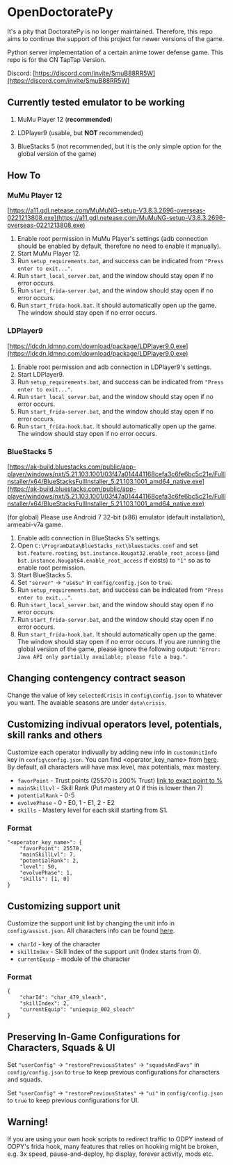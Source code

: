 # OpenDoctoratePy

It's a pity that DoctoratePy is no longer maintained. Therefore, this repo aims to continue the support of this project for newer versions of the game.

Python server implementation of a certain anime tower defense game. This repo is for the CN TapTap Version.

Discord: [https://discord.com/invite/SmuB88RR5W](https://discord.com/invite/SmuB88RR5W)

## Currently tested emulator to be working

1. MuMu Player 12 (**recommended**)

2. LDPlayer9 (usable, but **NOT** recommended)

3. BlueStacks 5 (not recommended, but it is the only simple option for the global version of the game)

## How To

### MuMu Player 12

[https://a11.gdl.netease.com/MuMuNG-setup-V3.8.3.2696-overseas-0221213808.exe](https://a11.gdl.netease.com/MuMuNG-setup-V3.8.3.2696-overseas-0221213808.exe)

1. Enable root permission in MuMu Player's settings (adb connection should be enabled by default, therefore no need to enable it manually).
2. Start MuMu Player 12.
3. Run `setup_requirements.bat`, and success can be indicated from `"Press enter to exit..."`.
4. Run `start_local_server.bat`, and the window should stay open if no error occurs.
5. Run `start_frida-server.bat`, and the window should stay open if no error occurs.
6. Run `start_frida-hook.bat`. It should automatically open up the game. The window should stay open if no error occurs.

### LDPlayer9

[https://ldcdn.ldmnq.com/download/package/LDPlayer9.0.exe](https://ldcdn.ldmnq.com/download/package/LDPlayer9.0.exe)

1. Enable root permission and adb connection in LDPlayer9's settings.
2. Start LDPlayer9.
3. Run `setup_requirements.bat`, and success can be indicated from `"Press enter to exit..."`.
4. Run `start_local_server.bat`, and the window should stay open if no error occurs.
5. Run `start_frida-server.bat`, and the window should stay open if no error occurs.
6. Run `start_frida-hook.bat`. It should automatically open up the game. The window should stay open if no error occurs.

### BlueStacks 5

[https://ak-build.bluestacks.com/public/app-player/windows/nxt/5.21.103.1001/03f47a014441168cefa3c6fe6bc5c21e/FullInstaller/x64/BlueStacksFullInstaller_5.21.103.1001_amd64_native.exe](https://ak-build.bluestacks.com/public/app-player/windows/nxt/5.21.103.1001/03f47a014441168cefa3c6fe6bc5c21e/FullInstaller/x64/BlueStacksFullInstaller_5.21.103.1001_amd64_native.exe)

(for global) Please use Android 7 32-bit (x86) emulator (default installation), armeabi-v7a game.

1. Enable adb connection in BlueStacks 5's settings.
2. Open `C:\ProgramData\BlueStacks_nxt\bluestacks.conf` and set `bst.feature.rooting`, `bst.instance.Nougat32.enable_root_access` (and `bst.instance.Nougat64.enable_root_access` if exists) to `"1"` so as to enable root permission.
3. Start BlueStacks 5.
4. Set `"server"` -> `"useSu"` in `config/config.json` to `true`.
5. Run `setup_requirements.bat`, and success can be indicated from `"Press enter to exit..."`.
6. Run `start_local_server.bat`, and the window should stay open if no error occurs.
7. Run `start_frida-server.bat`, and the window should stay open if no error occurs.
8. Run `start_frida-hook.bat`. It should automatically open up the game. The window should stay open if no error occurs. If you are running the global version of the game, please ignore the following output: `"Error: Java API only partially available; please file a bug."`.

## Changing contengency contract season
Change the value of key `selectedCrisis` in `config\config.json` to whatever you want. The avaiable seasons are under `data\crisis`.

## Customizing indivual operators level, potentials, skill ranks and others
Customize each operator indivually by adding new info in `customUnitInfo` key in `config\config.json`. You can find <operator_key_name> from [here](https://raw.githubusercontent.com/Kengxxiao/ArknightsGameData/master/zh_CN/gamedata/excel/character_table.json). By default, all characters will have max level, max potentials, max mastery.

- `favorPoint` - Trust points (25570 is 200% Trust) [link to exact point to %](https://gamepress.gg/arknights/core-gameplay/arknights-guide-operator-trust)
- `mainSkillLvl` - Skill Rank (Put mastery at 0 if this is lower than 7)
- `potentialRank` - 0-5
- `evolvePhase` - 0 - E0, 1 - E1, 2 - E2
- `skills` - Mastery level for each skill starting from S1.

### Format
```
"<operator_key_name>": {
    "favorPoint": 25570,
    "mainSkillLvl": 7,
    "potentialRank": 2,
    "level": 50, 
    "evolvePhase": 1,
    "skills": [1, 0]
}
```

## Customizing support unit
Customize the support unit list by changing the unit info in `config/assist.json`. All characters info can be found [here](https://raw.githubusercontent.com/Kengxxiao/ArknightsGameData/master/zh_CN/gamedata/excel/character_table.json).

- `charId` - key of the character
- `skillIndex` - Skill Index of the support unit (Index starts from 0).
- `currentEquip` - module of the character

### Format
```
{
    "charId": "char_479_sleach",
    "skillIndex": 2,
    "currentEquip": "uniequip_002_sleach"
}
```

## Preserving In-Game Configurations for Characters, Squads & UI

Set `"userConfig"` -> `"restorePreviousStates"` -> `"squadsAndFavs"` in `config/config.json` to `true` to keep previous configurations for characters and squads.

Set `"userConfig"` -> `"restorePreviousStates"` -> `"ui"` in `config/config.json` to `true` to keep previous configurations for UI.

## Warning!

If you are using your own hook scripts to redirect traffic to ODPY instead of ODPY's frida hook, many features that relies on hooking might be broken, e.g. 3x speed, pause-and-deploy, hp display, forever activity, mods etc.
